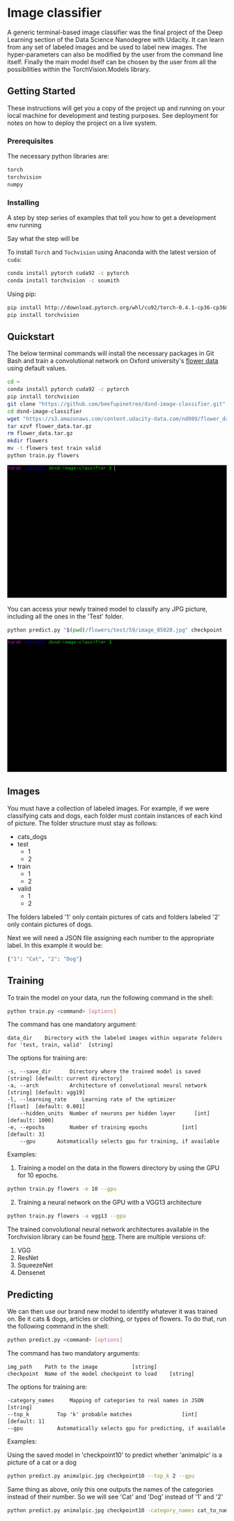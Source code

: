 # Image classifier

A generic terminal-based image classifier was the final project of the Deep Learning section of the Data Science Nanodegree with Udacity. It can learn from any set of labeled images and be used to label new images. The hyper-parameters can also be modified by the user from the command line itself. Finally the main model itself can be chosen by the user from all the possibilities within the TorchVision.Models library.

## Getting Started

These instructions will get you a copy of the project up and running on your local machine for development and testing purposes. See deployment for notes on how to deploy the project on a live system.

### Prerequisites

The necessary python libraries are:

```python
torch
torchvision
numpy
```
### Installing

A step by step series of examples that tell you how to get a development env running

Say what the step will be

To install `Torch` and `Tochvision` using Anaconda with the latest version of `cuda`:
```bash
conda install pytorch cuda92 -c pytorch
conda install torchvision -c soumith
```
Using pip:

```bash
pip install http://download.pytorch.org/whl/cu92/torch-0.4.1-cp36-cp36m-win_amd64.whl
pip install torchvision
```
## Quickstart
The below terminal commands will install the necessary packages in Git Bash and train a convolutional network on Oxford university's [flower data](http://www.robots.ox.ac.uk/~vgg/data/flowers/102/index.html) using default values.
```bash
cd ~
conda install pytorch cuda92 -c pytorch
pip install torchvision
git clone "https://github.com/beefupinetree/dsnd-image-classifier.git"
cd dsnd-image-classifier
wget "https://s3.amazonaws.com/content.udacity-data.com/nd089/flower_data.tar.gz"
tar xzvf flower_data.tar.gz
rm flower_data.tar.gz
mkdir flowers
mv -t flowers test train valid
python train.py flowers
```

<p align="center"><img src="/img/train.gif?raw=true"/></p>

You can access your newly trained model to classify any JPG picture, including all the ones in the 'Test' folder.
```bash
python predict.py "$(pwd)/flowers/test/59/image_05020.jpg" checkpoint --top_k 5 --gpu
```
<p align="center"><img src="/img/predict.gif?raw=true"/></p>

## Images

You must have a collection of labeled images. For example, if we were classifying cats and dogs, each folder must contain instances of each kind of picture. The folder structure must stay as follows:
* cats_dogs
 * test
  	* 1
  	* 2
 * train
  	* 1
  	* 2
 * valid
  	* 1
	* 2

The folders labeled '1' only contain pictures of cats and folders labeled '2' only contain pictures of dogs.

Next we will need a JSON file assigning each number to the appropriate label. In this example it would be:
```python
{"1": "Cat", "2": "Dog"}
```
## Training
To train the model on your data, run the following command in the shell:

```bash
python train.py <command> [options]
```

The command has one mandatory argument:

```
data_dir	Directory with the labeled images within separate folders for 'test, train, valid'	[string]
```

The options for training are:

```
-s, --save_dir  	Directory where the trained model is saved	[string] [default: current directory]
-a, --arch  		Architecture of convolutional neural network	[string] [default: vgg19]
-l, --learning_rate 	Learning rate of the optimizer			[float]	 [default: 0.001]
	--hidden_units	Number of neurons per hidden layer		[int]	 [default: 1000]
-e, --epochs		Number of training epochs			[int]	 [default: 3]
	--gpu		Automatically selects gpu for training, if available
```

Examples:

1. Training a model on the data in the flowers directory by using the GPU for 10 epochs.
```bash
python train.py flowers -e 10 --gpu
```
2. Training a neural network on the GPU with a VGG13 architecture
```bash
python train.py flowers -a vgg13 --gpu
```

The trained convolutional neural network architectures available in the Torchvision library can be found [here](https://pytorch.org/docs/0.3.0/torchvision/models.html). There are multiple versions of:

1. VGG
2. ResNet
3. SqueezeNet
4. Densenet

## Predicting

We can then use our brand new model to identify whatever it was trained on. Be it cats & dogs, articles or clothing, or types of flowers. To do that, run the following command in the shell:

```bash
python predict.py <command> [options]
```

The command has two mandatory arguments:

```
img_path	Path to the image			[string]
checkpoint	Name of the model checkpoint to load	[string]
```

The options for training are:
```
-category_names 	Mapping of categories to real names in JSON		[string]
--top_k  		Top 'k' probable matches				[int] [default: 1]
--gpu			Automatically selects gpu for predicting, if available
```

Examples:

Using the saved model in 'checkpoint10' to predict whether 'animalpic' is a picture of a cat or a dog
```bash
python predict.py animalpic.jpg checkpoint10 --top_k 2 --gpu
```

Same thing as above, only this one outputs the names of the categories instead of their number. So we will see 'Cat' and 'Dog' instead of '1' and '2'
```bash
python predict.py animalpic.jpg checkpoint10 -category_names cat_to_name.json --gpu
```

